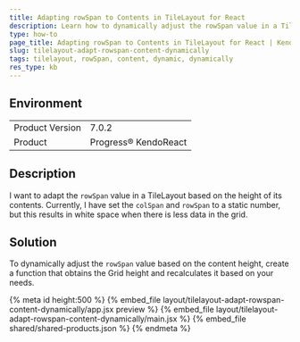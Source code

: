 ```yaml
---
title: Adapting rowSpan to Contents in TileLayout for React
description: Learn how to dynamically adjust the rowSpan value in a TileLayout based on the contents' height.
type: how-to
page_title: Adapting rowSpan to Contents in TileLayout for React | KendoReact TileLayout
slug: tilelayout-adapt-rowspan-content-dynamically
tags: tilelayout, rowSpan, content, dynamic, dynamically
res_type: kb
---
```



## Environment
<table>
    <tbody>
	    <tr> 
	    	<td>Product Version</td>
	    	<td>7.0.2</td>
	    </tr>
	    <tr>
	    	<td>Product</td>
	    	<td>Progress® KendoReact</td>
	    </tr>
    </tbody>
</table>

## Description
I want to adapt the `rowSpan` value in a TileLayout based on the height of its contents. Currently, I have set the `colSpan` and `rowSpan` to a static number, but this results in white space when there is less data in the grid.

## Solution

To dynamically adjust the `rowSpan` value based on the content height, create a function that obtains the Grid height and recalculates it based on your needs.


{% meta id height:500 %}
{% embed_file layout/tilelayout-adapt-rowspan-content-dynamically/app.jsx preview %}
{% embed_file layout/tilelayout-adapt-rowspan-content-dynamically/main.jsx %}
{% embed_file shared/shared-products.json %}
{% endmeta %}
